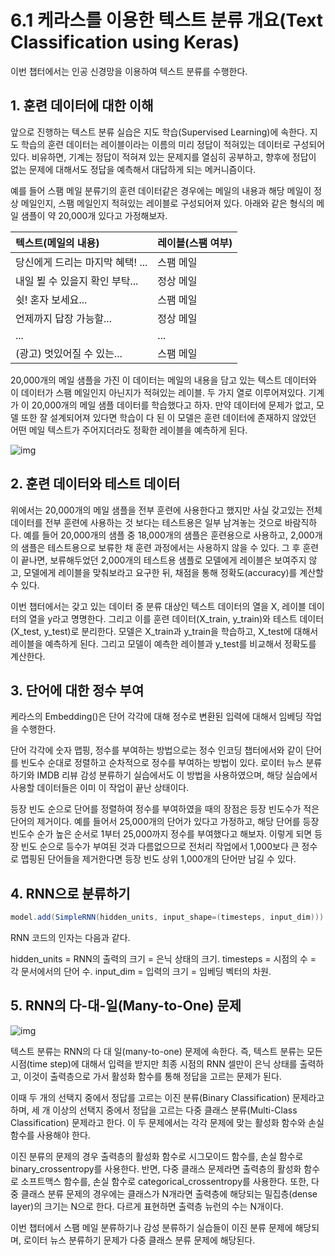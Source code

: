 # 6.1 케라스를 이용한 텍스트 분류 개요(Text Classification using Keras)

이번 챕터에서는 인공 신경망을 이용하여 텍스트 분류를 수행한다.

## **1. 훈련 데이터에 대한 이해**

앞으로 진행하는 텍스트 분류 실습은 지도 학습(Supervised Learning)에 속한다. 지도 학습의 훈련 데이터는 레이블이라는 이름의 미리 정답이 적혀있는 데이터로 구성되어 있다. 비유하면, 기계는 정답이 적혀져 있는 문제지를 열심히 공부하고, 향후에 정답이 없는 문제에 대해서도 정답을 예측해서 대답하게 되는 메커니즘이다.

예를 들어 스팸 메일 분류기의 훈련 데이터같은 경우에는 메일의 내용과 해당 메일이 정상 메일인지, 스팸 메일인지 적혀있는 레이블로 구성되어져 있다. 아래와 같은 형식의 메일 샘플이 약 20,000개 있다고 가정해보자.

| 텍스트(메일의 내용)              | 레이블(스팸 여부) |
| :------------------------------- | :---------------- |
| 당신에게 드리는 마지막 혜택! ... | 스팸 메일         |
| 내일 뵐 수 있을지 확인 부탁...   | 정상 메일         |
| 쉿! 혼자 보세요...               | 스팸 메일         |
| 언제까지 답장 가능할...          | 정상 메일         |
| ...                              | ...               |
| (광고) 멋있어질 수 있는...       | 스팸 메일         |

20,000개의 메일 샘플을 가진 이 데이터는 메일의 내용을 담고 있는 텍스트 데이터와 이 데이터가 스팸 메일인지 아닌지가 적혀있는 레이블. 두 가지 열로 이루어져있다. 기계가 이 20,000개의 메일 샘플 데이터를 학습했다고 하자. 만약 데이터에 문제가 없고, 모델 또한 잘 설계되어져 있다면 학습이 다 된 이 모델은 훈련 데이터에 존재하지 않았던 어떤 메일 텍스트가 주어지더라도 정확한 레이블을 예측하게 된다.

![img](https://wikidocs.net/images/page/24873/%EB%B6%84%EB%A5%98.png)

## **2. 훈련 데이터와 테스트 데이터**

위에서는 20,000개의 메일 샘플을 전부 훈련에 사용한다고 했지만 사실 갖고있는 전체 데이터를 전부 훈련에 사용하는 것 보다는 테스트용은 일부 남겨놓는 것으로 바람직하다. 예를 들어 20,000개의 샘플 중 18,000개의 샘플은 훈련용으로 사용하고, 2,000개의 샘플은 테스트용으로 보류한 채 훈련 과정에서는 사용하지 않을 수 있다. 그 후 훈련이 끝나면, 보류해두었던 2,000개의 테스트용 샘플로 모델에게 레이블은 보여주지 않고, 모델에게 레이블을 맞춰보라고 요구한 뒤, 채점을 통해 정확도(accuracy)를 계산할 수 있다.

이번 챕터에서는 갖고 있는 데이터 중 분류 대상인 텍스트 데이터의 열을 X, 레이블 데이터의 열을 y라고 명명한다. 그리고 이를 훈련 데이터(X_train, y_train)와 테스트 데이터(X_test, y_test)로 분리한다. 모델은 X_train과 y_train을 학습하고, X_test에 대해서 레이블을 예측하게 된다. 그리고 모델이 예측한 레이블과 y_test를 비교해서 정확도를 계산한다.

## **3. 단어에 대한 정수 부여**

케라스의 Embedding()은 단어 각각에 대해 정수로 변환된 입력에 대해서 임베딩 작업을 수행한다.

단어 각각에 숫자 맵핑, 정수를 부여하는 방법으로는 정수 인코딩 챕터에서와 같이 단어를 빈도수 순대로 정렬하고 순차적으로 정수를 부여하는 방법이 있다. 로이터 뉴스 분류하기와 IMDB 리뷰 감성 분류하기 실습에서도 이 방법을 사용하였으며, 해당 실습에서 사용할 데이터들은 이미 이 작업이 끝난 상태이다.

등장 빈도 순으로 단어를 정렬하여 정수를 부여하였을 때의 장점은 등장 빈도수가 적은 단어의 제거이다. 예를 들어서 25,000개의 단어가 있다고 가정하고, 해당 단어를 등장 빈도수 순가 높은 순서로 1부터 25,000까지 정수를 부여했다고 해보자. 이렇게 되면 등장 빈도 순으로 등수가 부여된 것과 다름없으므로 전처리 작업에서 1,000보다 큰 정수로 맵핑된 단어들을 제거한다면 등장 빈도 상위 1,000개의 단어만 남길 수 있다.

## **4. RNN으로 분류하기**

```csharp
model.add(SimpleRNN(hidden_units, input_shape=(timesteps, input_dim)))
```

RNN 코드의 인자는 다음과 같다.

hidden_units = RNN의 출력의 크기 = 은닉 상태의 크기.
timesteps = 시점의 수 = 각 문서에서의 단어 수.
input_dim = 입력의 크기 = 임베딩 벡터의 차원.

## **5. RNN의 다-대-일(Many-to-One) 문제**

![img](https://wikidocs.net/images/page/24873/many_to_one.PNG)

텍스트 분류는 RNN의 다 대 일(many-to-one) 문제에 속한다. 즉, 텍스트 분류는 모든 시점(time step)에 대해서 입력을 받지만 최종 시점의 RNN 셀만이 은닉 상태를 출력하고, 이것이 출력층으로 가서 활성화 함수를 통해 정답을 고르는 문제가 된다.

이때 두 개의 선택지 중에서 정답를 고르는 이진 분류(Binary Classification) 문제라고 하며, 세 개 이상의 선택지 중에서 정답을 고르는 다중 클래스 분류(Multi-Class Classification) 문제라고 한다. 이 두 문제에서는 각각 문제에 맞는 활성화 함수와 손실 함수를 사용해야 한다.

이진 분류의 문제의 경우 출력층의 활성화 함수로 시그모이드 함수를, 손실 함수로 binary_crossentropy를 사용한다. 반면, 다중 클래스 문제라면 출력층의 활성화 함수로 소프트맥스 함수를, 손실 함수로 categorical_crossentropy를 사용한다. 또한, 다중 클래스 분류 문제의 경우에는 클래스가 N개라면 출력층에 해당되는 밀집층(dense layer)의 크기는 N으로 한다. 다르게 표현하면 출력층 뉴런의 수는 N개이다.

이번 챕터에서 스팸 메일 분류하기나 감성 분류하기 실습들이 이진 분류 문제에 해당되며, 로이터 뉴스 분류하기 문제가 다중 클래스 분류 문제에 해당된다.